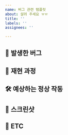 ```yaml
---
name: 버그 관련 탬플릿
about: 살려 주세요 ㅠㅠ
title: ''
labels: ''
assignees: ''

---
```


## 🚨 발생한 버그 
<!-- 발생한 버그 내용을 설명해주세요. -->
 
## 🌿  재현 과정
<!-- 어떤 상황에 버그가 발생하는지 작성해주세요. -->
 
## 🛠️ 예상하는 정상 작동
<!-- 정상 작동시 어떤 결과가 나와야 하는지 작성해주세요. -->
 
 
## 📸 스크린샷
<!-- 가능하다면 스크린샷을 첨부해주세요.  -->
 
 
## 📌 ETC
<!-- 기타 사항을 적어주세요. -->
